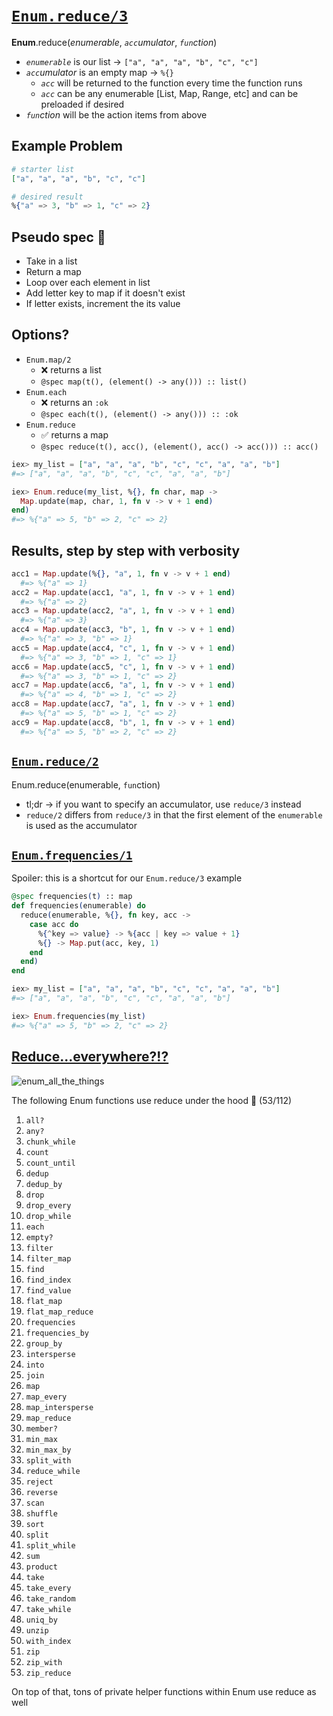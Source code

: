 # [`Enum.reduce/3`](https://hexdocs.pm/elixir/1.13/Enum.html#reduce/3)

**Enum**.reduce(_enumerable_, _`acc`umulator_, _`fun`ction_)

- _`enumerable`_ is our list -> `["a", "a", "a", "b", "c", "c"]`
- _`acc`umulator_ is an empty map -> `%{}`
  - _`acc`_ will be returned to the function every time the function runs
  - _`acc`_ can be any enumerable [List, Map, Range, etc] and can be preloaded if desired
- _`fun`ction_ will be the action items from above

## Example Problem

```elixir
# starter list
["a", "a", "a", "b", "c", "c"]

# desired result
%{"a" => 3, "b" => 1, "c" => 2}
```

## Pseudo spec 🧠

- Take in a list
- Return a map
- Loop over each element in list
- Add letter key to map if it doesn't exist
- If letter exists, increment the its value

## Options?

- `Enum.map/2`
  - ❌ returns a list
  - `@spec map(t(), (element() -> any())) :: list()`
- `Enum.each`
  - ❌ returns an `:ok`
  - `@spec each(t(), (element() -> any())) :: :ok`
- `Enum.reduce`
  - ✅ returns a map
  - `@spec reduce(t(), acc(), (element(), acc() -> acc())) :: acc()`

```elixir
iex> my_list = ["a", "a", "a", "b", "c", "c", "a", "a", "b"]
#=> ["a", "a", "a", "b", "c", "c", "a", "a", "b"]

iex> Enum.reduce(my_list, %{}, fn char, map ->
  Map.update(map, char, 1, fn v -> v + 1 end)
end)
#=> %{"a" => 5, "b" => 2, "c" => 2}
```

## Results, step by step with verbosity

```elixir
acc1 = Map.update(%{}, "a", 1, fn v -> v + 1 end)
  #=> %{"a" => 1}
acc2 = Map.update(acc1, "a", 1, fn v -> v + 1 end)
  #=> %{"a" => 2}
acc3 = Map.update(acc2, "a", 1, fn v -> v + 1 end)
  #=> %{"a" => 3}
acc4 = Map.update(acc3, "b", 1, fn v -> v + 1 end)
  #=> %{"a" => 3, "b" => 1}
acc5 = Map.update(acc4, "c", 1, fn v -> v + 1 end)
  #=> %{"a" => 3, "b" => 1, "c" => 1}
acc6 = Map.update(acc5, "c", 1, fn v -> v + 1 end)
  #=> %{"a" => 3, "b" => 1, "c" => 2}
acc7 = Map.update(acc6, "a", 1, fn v -> v + 1 end)
  #=> %{"a" => 4, "b" => 1, "c" => 2}
acc8 = Map.update(acc7, "a", 1, fn v -> v + 1 end)
  #=> %{"a" => 5, "b" => 1, "c" => 2}
acc9 = Map.update(acc8, "b", 1, fn v -> v + 1 end)
  #=> %{"a" => 5, "b" => 2, "c" => 2}
```

## [`Enum.reduce/2`](https://hexdocs.pm/elixir/1.13/Enum.html#reduce/2)

Enum.reduce(enumerable, `fun`ction)

- tl;dr -> if you want to specify an accumulator, use `reduce/3` instead
- `reduce/2` differs from `reduce/3` in that the first element of the `enumerable` is used as the accumulator

## [`Enum.frequencies/1`](https://hexdocs.pm/elixir/1.13/Enum.html#frequencies/1)

Spoiler: this is a shortcut for our `Enum.reduce/3` example

```elixir
@spec frequencies(t) :: map
def frequencies(enumerable) do
  reduce(enumerable, %{}, fn key, acc ->
    case acc do
      %{^key => value} -> %{acc | key => value + 1}
      %{} -> Map.put(acc, key, 1)
    end
  end)
end
```

```elixir
iex> my_list = ["a", "a", "a", "b", "c", "c", "a", "a", "b"]
#=> ["a", "a", "a", "b", "c", "c", "a", "a", "b"]

iex> Enum.frequencies(my_list)
#=> %{"a" => 5, "b" => 2, "c" => 2}
```

## [Reduce...everywhere?!?](https://github.com/elixir-lang/elixir/blob/v1.13.4/lib/elixir/lib/enum.ex)

![enum_all_the_things]("enum_all_the_things.jpg")

The following Enum functions use reduce under the hood 🔧 (53/112)

1. `all?`
1. `any?`
1. `chunk_while`
1. `count`
1. `count_until`
1. `dedup`
1. `dedup_by`
1. `drop`
1. `drop_every`
1. `drop_while`
1. `each`
1. `empty?`
1. `filter`
1. `filter_map`
1. `find`
1. `find_index`
1. `find_value`
1. `flat_map`
1. `flat_map_reduce`
1. `frequencies`
1. `frequencies_by`
1. `group_by`
1. `intersperse`
1. `into`
1. `join`
1. `map`
1. `map_every`
1. `map_intersperse`
1. `map_reduce`
1. `member?`
1. `min_max`
1. `min_max_by`
1. `split_with`
1. `reduce_while`
1. `reject`
1. `reverse`
1. `scan`
1. `shuffle`
1. `sort`
1. `split`
1. `split_while`
1. `sum`
1. `product`
1. `take`
1. `take_every`
1. `take_random`
1. `take_while`
1. `uniq_by`
1. `unzip`
1. `with_index`
1. `zip`
1. `zip_with`
1. `zip_reduce`

On top of that, tons of private helper functions within Enum use reduce as well
